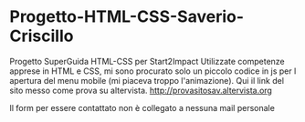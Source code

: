 # Progetto-HTML-CSS-Saverio-Criscillo
Progetto SuperGuida HTML-CSS per Start2Impact 
Utilizzate competenze apprese in HTML e CSS, mi sono procurato solo un piccolo codice in js per l apertura del menu mobile (mi piaceva troppo l'animazione).
Qui il link del sito messo come prova su altervista. http://provasitosav.altervista.org
 
 Il form per essere contattato non è collegato a nessuna mail personale

